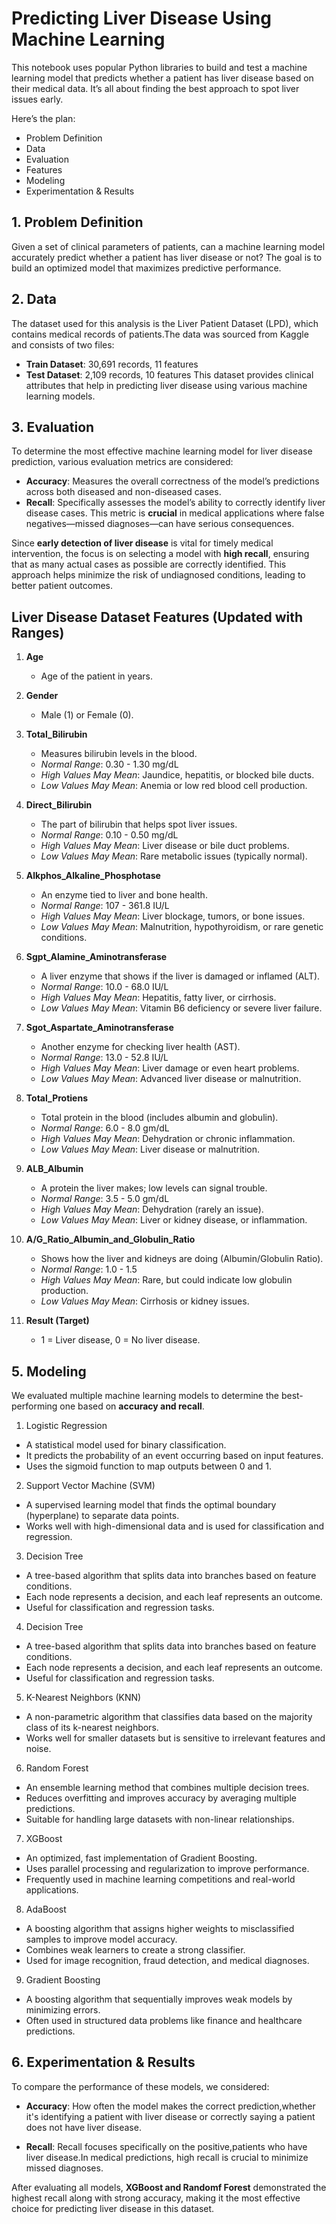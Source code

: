 # Predicting Liver Disease Using Machine Learning

This notebook uses popular Python libraries to build and test a machine learning model that predicts whether a patient has liver disease based on their medical data. It’s all about finding the best approach to spot liver issues early.

Here’s the plan:  
- Problem Definition  
- Data  
- Evaluation  
- Features  
- Modeling  
- Experimentation & Results  

## 1. Problem Definition  
Given a set of clinical parameters of patients, can a machine learning model accurately predict whether a patient has liver disease or not? The goal is to build an optimized model that maximizes predictive performance.

## 2. Data  
The dataset used for this analysis is the Liver Patient Dataset (LPD), which contains medical records of patients.The data was sourced from Kaggle and consists of two files:
- **Train Dataset**: 30,691 records, 11 features
- **Test Dataset**: 2,109 records, 10 features
This dataset provides clinical attributes that help in predicting liver disease using various machine learning models.

## 3. Evaluation

To determine the most effective machine learning model for liver disease prediction, various evaluation metrics are considered:

- **Accuracy**: Measures the overall correctness of the model’s predictions across both diseased and non-diseased cases.
- **Recall**: Specifically assesses the model’s ability to correctly identify liver disease cases. This metric is **crucial** in medical applications where false negatives—missed diagnoses—can have serious consequences.

Since **early detection of liver disease** is vital for timely medical intervention, the focus is on selecting a model with **high recall**, ensuring that as many actual cases as possible are correctly identified. This approach helps minimize the risk of undiagnosed conditions, leading to better patient outcomes.


## Liver Disease Dataset Features (Updated with Ranges)

1. **Age**  
   - Age of the patient in years.

2. **Gender**  
   - Male (1) or Female (0).

3. **Total_Bilirubin**  
   - Measures bilirubin levels in the blood.  
   - *Normal Range*: 0.30 - 1.30 mg/dL  
   - *High Values May Mean*: Jaundice, hepatitis, or blocked bile ducts.  
   - *Low Values May Mean*: Anemia or low red blood cell production.

4. **Direct_Bilirubin**  
   - The part of bilirubin that helps spot liver issues.  
   - *Normal Range*: 0.10 - 0.50 mg/dL  
   - *High Values May Mean*: Liver disease or bile duct problems.  
   - *Low Values May Mean*: Rare metabolic issues (typically normal).

5. **Alkphos_Alkaline_Phosphotase**  
   - An enzyme tied to liver and bone health.  
   - *Normal Range*: 107 - 361.8 IU/L  
   - *High Values May Mean*: Liver blockage, tumors, or bone issues.  
   - *Low Values May Mean*: Malnutrition, hypothyroidism, or rare genetic conditions.

6. **Sgpt_Alamine_Aminotransferase**  
   - A liver enzyme that shows if the liver is damaged or inflamed (ALT).  
   - *Normal Range*: 10.0 - 68.0 IU/L  
   - *High Values May Mean*: Hepatitis, fatty liver, or cirrhosis.  
   - *Low Values May Mean*: Vitamin B6 deficiency or severe liver failure.

7. **Sgot_Aspartate_Aminotransferase**  
   - Another enzyme for checking liver health (AST).  
   - *Normal Range*: 13.0 - 52.8 IU/L  
   - *High Values May Mean*: Liver damage or even heart problems.  
   - *Low Values May Mean*: Advanced liver disease or malnutrition.

8. **Total_Protiens**  
   - Total protein in the blood (includes albumin and globulin).  
   - *Normal Range*: 6.0 - 8.0 gm/dL  
   - *High Values May Mean*: Dehydration or chronic inflammation.  
   - *Low Values May Mean*: Liver disease or malnutrition.

9. **ALB_Albumin**  
   - A protein the liver makes; low levels can signal trouble.  
   - *Normal Range*: 3.5 - 5.0 gm/dL  
   - *High Values May Mean*: Dehydration (rarely an issue).  
   - *Low Values May Mean*: Liver or kidney disease, or inflammation.

10. **A/G_Ratio_Albumin_and_Globulin_Ratio**  
    - Shows how the liver and kidneys are doing (Albumin/Globulin Ratio).  
    - *Normal Range*: 1.0 - 1.5   
    - *High Values May Mean*: Rare, but could indicate low globulin production.  
    - *Low Values May Mean*: Cirrhosis or kidney issues.

11. **Result (Target)**  
    - 1 = Liver disease, 0 = No liver disease.


## 5. Modeling  
We evaluated multiple machine learning models to determine the best-performing one based on **accuracy and recall**.

 1. Logistic Regression
- A statistical model used for binary classification.
- It predicts the probability of an event occurring based on input features.
- Uses the sigmoid function to map outputs between 0 and 1.

 2. Support Vector Machine (SVM)
- A supervised learning model that finds the optimal boundary (hyperplane) to separate data points.
- Works well with high-dimensional data and is used for classification and regression.
  
 3. Decision Tree
- A tree-based algorithm that splits data into branches based on feature conditions.
- Each node represents a decision, and each leaf represents an outcome.
- Useful for classification and regression tasks.

 4. Decision Tree
- A tree-based algorithm that splits data into branches based on feature conditions.
- Each node represents a decision, and each leaf represents an outcome.
- Useful for classification and regression tasks.

 5. K-Nearest Neighbors (KNN)
- A non-parametric algorithm that classifies data based on the majority class of its k-nearest neighbors.
- Works well for smaller datasets but is sensitive to irrelevant features and noise.

 6. Random Forest
- An ensemble learning method that combines multiple decision trees.
- Reduces overfitting and improves accuracy by averaging multiple predictions.
- Suitable for handling large datasets with non-linear relationships.

 7. XGBoost
- An optimized, fast implementation of Gradient Boosting.
- Uses parallel processing and regularization to improve performance.
- Frequently used in machine learning competitions and real-world applications.

 8. AdaBoost
- A boosting algorithm that assigns higher weights to misclassified samples to improve model accuracy.
- Combines weak learners to create a strong classifier.
- Used for image recognition, fraud detection, and medical diagnoses.

 9. Gradient Boosting
- A boosting algorithm that sequentially improves weak models by minimizing errors.
- Often used in structured data problems like finance and healthcare predictions.

## 6. Experimentation & Results  
To compare the performance of these models, we considered:
- **Accuracy**: How often the model makes the correct prediction,whether it's identifying a patient with liver disease or correctly saying a patient does not have liver disease.

- **Recall**: Recall focuses specifically on the positive,patients who have liver disease.In medical predictions, high recall is crucial to minimize missed diagnoses.

After evaluating all models, **XGBoost and Randomf Forest** demonstrated the highest recall along with strong accuracy, making it the most effective choice for predicting liver disease in this dataset.
